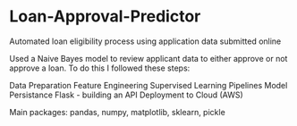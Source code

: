 # Loan-Approval-Predictor
Automated loan eligibility process using application data submitted online

Used a Naive Bayes model to review applicant data to either approve or not approve a loan. To do this I followed these steps:

Data Preparation
Feature Engineering
Supervised Learning
Pipelines
Model Persistance
Flask - building an API
Deployment to Cloud (AWS)

Main packages: pandas, numpy, matplotlib, sklearn, pickle

